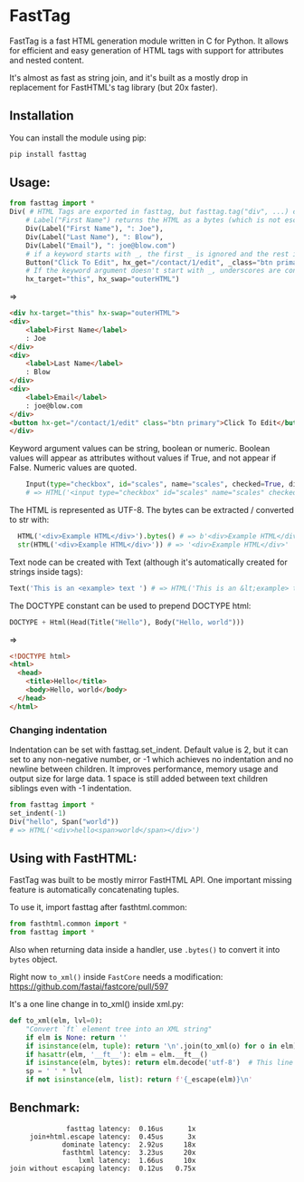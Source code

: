 # FastTag

FastTag is a fast HTML generation module written in C for Python. It allows for efficient and easy generation of HTML tags with support for attributes and nested content.

It's almost as fast as string join, and it's built as a mostly drop in replacement for FastHTML's tag library (but 20x faster).

## Installation

You can install the module using pip:

```bash
pip install fasttag
```


## Usage:

```python
from fasttag import *
Div( # HTML Tags are exported in fasttag, but fasttag.tag("div", ...) can be used as well.
    # Label("First Name") returns the HTML as a bytes (which is not escaped, just indented), but all passed strings in the element children and attribute values are escaped
    Div(Label("First Name"), ": Joe"),
    Div(Label("Last Name"), ": Blow"),
    Div(Label("Email"), ": joe@blow.com")
    # if a keyword starts with _, the first _ is ignored and the rest is used as an argument unchanged.
    Button("Click To Edit", hx_get="/contact/1/edit", _class="btn primary"),   
    # If the keyword argument doesn't start with _, underscores are converted to hypens (-) in the attibute name
    hx_target="this", hx_swap="outerHTML")
```

=>

```HTML
<div hx-target="this" hx-swap="outerHTML">
<div>
    <label>First Name</label>
    : Joe
</div>
<div>
    <label>Last Name</label>
    : Blow
</div>
<div>
    <label>Email</label>
    : joe@blow.com
</div>
<button hx-get="/contact/1/edit" class="btn primary">Click To Edit</button>
</div>
```

Keyword argument values can be string, boolean or numeric. Boolean values will appear as attributes without values if True, and not appear if False.
Numeric values are quoted.

```python
    Input(type="checkbox", id="scales", name="scales", checked=True, disabled=False)
    # => HTML('<input type="checkbox" id="scales" name="scales" checked>')
```

The HTML is represented as UTF-8. The bytes can be extracted / converted to str with:

```python
  HTML('<div>Example HTML</div>').bytes() # => b'<div>Example HTML</div>'
  str(HTML('<div>Example HTML</div>')) # => '<div>Example HTML</div>'
```

Text node can be created with Text (although it's automatically created for strings inside tags):

```python
Text('This is an <example> text ') # => HTML('This is an &lt;example> text')
```

The DOCTYPE constant can be used to prepend DOCTYPE html:
```python
DOCTYPE + Html(Head(Title("Hello"), Body("Hello, world")))
```

=>
```html
<!DOCTYPE html>
<html>
  <head>
    <title>Hello</title>
    <body>Hello, world</body>
  </head>
</html>
```

### Changing indentation

Indentation can be set with fasttag.set_indent.
Default value is 2, but it can set to any non-negative number, or -1 which achieves no indentation and no newline between children.
It improves performance, memory usage and output size for large data.
1 space is still added between text children siblings even with -1 indentation.

```python
from fasttag import *
set_indent(-1)
Div("hello", Span("world"))
# => HTML('<div>hello<span>world</span></div>')
```

## Using with FastHTML:
FastTag was built to be mostly mirror FastHTML API. One important missing feature is automatically concatenating tuples.

To use it, import fasttag after fasthtml.common:

```python
from fasthtml.common import *
from fasttag import *
```

Also when returning data inside a handler, use ```.bytes()``` to convert it into ```bytes``` object.

Right now  ``to_xml()`` inside ```FastCore``` needs a modification: https://github.com/fastai/fastcore/pull/597

It's a one line change in to_xml() inside xml.py:

```python
def to_xml(elm, lvl=0):
    "Convert `ft` element tree into an XML string"
    if elm is None: return ''
    if isinstance(elm, tuple): return '\n'.join(to_xml(o) for o in elm)
    if hasattr(elm, '__ft__'): elm = elm.__ft__()
    if isinstance(elm, bytes): return elm.decode('utf-8')  # This line needs to be inserted
    sp = ' ' * lvl
    if not isinstance(elm, list): return f'{_escape(elm)}\n'
```


## Benchmark:

```
              fasttag latency:  0.16us      1x
     join+html.escape latency:  0.45us      3x
             dominate latency:  2.92us     18x
             fasthtml latency:  3.23us     20x
                 lxml latency:  1.66us     10x
join without escaping latency:  0.12us   0.75x
```

